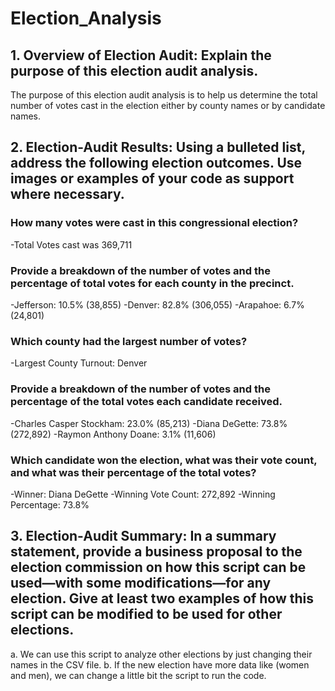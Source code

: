 # Election_Analysis
## 1. Overview of Election Audit: Explain the purpose of this election audit analysis.
The purpose of this election audit analysis is to help us determine the total number of votes cast in the election either by county names or by candidate names. 
## 2. Election-Audit Results: Using a bulleted list, address the following election outcomes. Use images or examples of your code as support where necessary.
### How many votes were cast in this congressional election?
-Total Votes cast was 369,711
### Provide a breakdown of the number of votes and the percentage of total votes for each county in the precinct.
-Jefferson: 10.5% (38,855)
-Denver: 82.8% (306,055)
-Arapahoe: 6.7% (24,801)
### Which county had the largest number of votes?
-Largest County Turnout: Denver
### Provide a breakdown of the number of votes and the percentage of the total votes each candidate received.
-Charles Casper Stockham: 23.0% (85,213)
-Diana DeGette: 73.8% (272,892)
-Raymon Anthony Doane: 3.1% (11,606)
### Which candidate won the election, what was their vote count, and what was their percentage of the total votes?
-Winner: Diana DeGette
-Winning Vote Count: 272,892
-Winning Percentage: 73.8%
## 3. Election-Audit Summary: In a summary statement, provide a business proposal to the election commission on how this script can be used—with some modifications—for any election. Give at least two examples of how this script can be modified to be used for other elections.
a. We can use this script to analyze other elections by just changing their names in the CSV file.
b. If the new election have more data like (women and men), we can change a little bit the script to run the code.